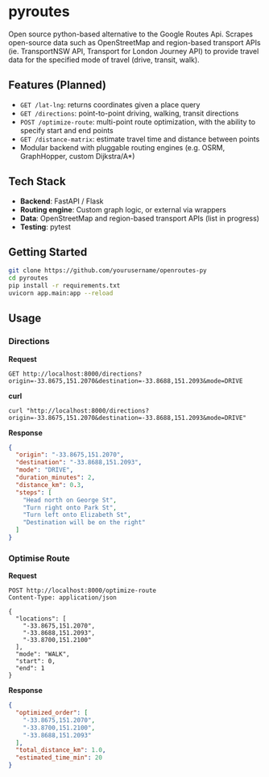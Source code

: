 # pyroutes
Open source python-based alternative to the Google Routes Api. Scrapes open-source data such as OpenStreetMap and region-based transport APIs (ie. TransportNSW API, Transport for London Journey API) to provide travel data for the specified mode of travel (drive, transit, walk).

## Features (Planned)
- `GET /lat-lng`: returns coordinates given a place query
- `GET /directions`: point-to-point driving, walking, transit directions
- `POST /optimize-route`: multi-point route optimization, with the ability to specify start and end points
- `GET /distance-matrix`: estimate travel time and distance between points
- Modular backend with pluggable routing engines (e.g. OSRM, GraphHopper, custom Dijkstra/A*)

## Tech Stack
- **Backend**: FastAPI / Flask
- **Routing engine**: Custom graph logic, or external via wrappers
- **Data**: OpenStreetMap and region-based transport APIs (list in progress)
- **Testing**: pytest

## Getting Started
```bash
git clone https://github.com/yourusername/openroutes-py
cd pyroutes
pip install -r requirements.txt
uvicorn app.main:app --reload
```

## Usage

### Directions
**Request**
```
GET http://localhost:8000/directions?origin=-33.8675,151.2070&destination=-33.8688,151.2093&mode=DRIVE
```
**curl**
```
curl "http://localhost:8000/directions?origin=-33.8675,151.2070&destination=-33.8688,151.2093&mode=DRIVE"
```
**Response**
```json
{
  "origin": "-33.8675,151.2070",
  "destination": "-33.8688,151.2093",
  "mode": "DRIVE",
  "duration_minutes": 2,
  "distance_km": 0.3,
  "steps": [
    "Head north on George St",
    "Turn right onto Park St",
    "Turn left onto Elizabeth St",
    "Destination will be on the right"
  ]
}
```

### Optimise Route
**Request**
```
POST http://localhost:8000/optimize-route
Content-Type: application/json

{
  "locations": [
    "-33.8675,151.2070",
    "-33.8688,151.2093",
    "-33.8700,151.2100"
  ],
  "mode": "WALK",
  "start": 0,
  "end": 1
}
```
**Response**
```json
{
  "optimized_order": [
    "-33.8675,151.2070",
    "-33.8700,151.2100",
    "-33.8688,151.2093"
  ],
  "total_distance_km": 1.0,
  "estimated_time_min": 20
}
```
